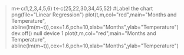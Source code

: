 > m<-c(1,2,3,4,5,6)
> t<-c(25,22,30,34,45,52)
> #Label the chart
> png(file="Linear Regression")
> plot(t,m,col="red",main="Months and Temperature",
abline(lm(m~t)),cex=1.6,pch=10,xlab="Months",ylab="Temperature")
> dev.off()
null device
 1
> plot(t,m,col="red",main="Months and Temperature",
abline(lm(m~t)),cex=1.6,pch=10,xlab="Months",ylab="Temperature")
